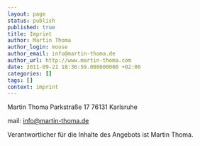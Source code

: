 ```yaml
---
layout: page
status: publish
published: true
title: Imprint
author: Martin Thoma
author_login: moose
author_email: info@martin-thoma.de
author_url: http://www.martin-thoma.com
date: 2011-09-21 18:36:59.000000000 +02:00
categories: []
tags: []
context: imprint
---
```

Martin Thoma
Parkstra&szlig;e 17
76131 Karlsruhe

mail: info@martin-thoma.de

Verantwortlicher f&uuml;r die Inhalte des Angebots ist Martin Thoma.
